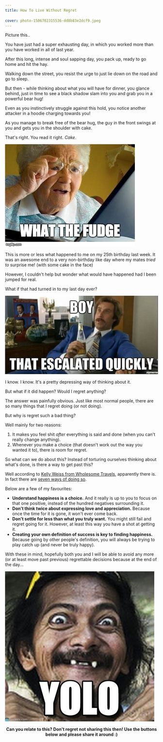 ```yaml
---
title: How To Live Without Regret

cover: photo-1506702315536-dd8b83e2dcf9.jpeg
---
```


Picture this..

You have just had a super exhausting day, in which you worked more than you have worked in all of last year.

After this long, intense and soul sapping day, you pack up, ready to go home and hit the hay.

Walking down the street, you resist the urge to just lie down on the road and go to sleep.

But then - while thinking about what you will have for dinner, you glance behind, just in time to see a black shadow slam into you and grab you in a powerful bear hug!

Even as you instinctively struggle against this hold, you notice another attacker in a hoodie charging towards you!

As you manage to break free of the bear hug, the guy in the front swings at you and gets you in the shoulder with cake.

That's right. You read it right. _Cake_.

<img src="wtf-old-lady.jpg" alt="What the hell?" title="Since when do people attack with cake?!"></img>

This is more or less what happened to me on my 25th birthday last week. It was an awesome end to a very non-birthday like day where my mates _tried to_ surprise me! (with some cake in the face)

However, I couldn't help but wonder what would have happened had I been jumped for real.

What if that had turned in to my last day ever?

<img src="escalated-quickly.jpg"></img>

I know. I know. It's a pretty depressing way of thinking about it.

But what if it did happen? Would I regret anything?

The answer was painfully obvious. Just like most normal people, there are so many things that I regret doing (or not doing).

But why is regret such a bad thing?

Well mainly for two reasons:

1.  It makes you feel shit _after_ everything is said and done (when you can't really change anything).
2.  Whenever you make a choice (that doesn't work out the way you wanted it to), there is room for regret.

So what can we do about this? Instead of torturing ourselves thinking about what's done, is there a way to get past this?

Well according to <a href="http://wholesometravel.com/" target="_blank">Kelly Weiss from Wholesome Travels</a>, apparently there is. In fact there are <a href="http://www.lifehack.org/319471/7-things-you-should-always-keep-mind-live-without-regrets" target="_blank">seven ways of doing so</a>.

Below are a few of my favourites:

- **Understand happiness is a choice.** And it really is up to you to focus on that one positive, instead of the hundred negatives surrounding it.
- **Don't think twice about expressing love and appreciation.** Because once the time for it is gone, it won't ever come back.
- **Don't settle for less than what you truly want.** You might still fail and regret going for it. However, at least this way you have a shot at getting it.
- **Creating your own definition of success is key to finding happiness.** Because going by other people's definition, you will always be trying to play catch up (and never be truly happy).

With these in mind, hopefully both you and I will be able to avoid any more (or at least move past previous) regrettable decisions because at the end of the day...

<img src="yolo.jpg" title="..and it's all about making the most of this one time!"></img>

<p style="text-align: center;"><strong>Can you relate to this? Don't regret not sharing this then! Use the buttons below and please share it around :)</strong></p>
